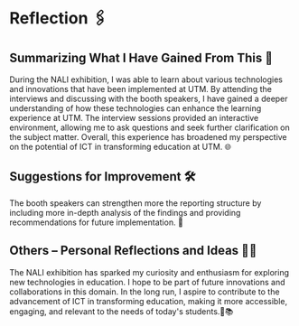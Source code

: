 # Reflection 🖇️
## Summarizing What I Have Gained From This 🚀

During the NALI exhibition, I was able to learn about various technologies and innovations that have been implemented at UTM. By attending the interviews and discussing with the booth speakers, I have gained a deeper understanding of how these technologies can enhance the learning experience at UTM. The interview sessions provided an interactive environment, allowing me to ask questions and seek further clarification on the subject matter. Overall, this experience has broadened my perspective on the potential of ICT in transforming education at UTM. 🌐

## Suggestions for Improvement 🛠️

The booth speakers can strengthen more the reporting structure by including more in-depth analysis of the findings and providing recommendations for future implementation. 🌈

## Others – Personal Reflections and Ideas 🤔💡

The NALI exhibition has sparked my curiosity and enthusiasm for exploring new technologies in education. I hope to be part of future innovations and collaborations in this domain. In the long run, I aspire to contribute to the advancement of ICT in transforming education, making it more accessible, engaging, and relevant to the needs of today's students.🚀📚
